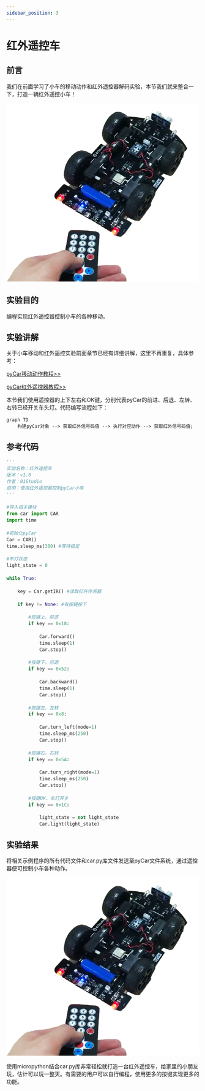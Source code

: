```yaml
---
sidebar_position: 3
---
```


# 红外遥控车

## 前言

我们在前面学习了小车的移动动作和红外遥控器解码实验，本节我们就来整合一下，打造一辆红外遥控小车！

![ir_car](./img/ir_car/ir_car1.png)

## 实验目的

编程实现红外遥控器控制小车的各种移动。

## 实验讲解

关于小车移动和红外遥控实验前面章节已经有详细讲解，这里不再重复，具体参考：

[pyCar移动动作教程>>](../sub_modules/movement.md)

[pyCar红外遥控器教程>>](../sub_modules/ir.md)

本节我们使用遥控器的上下左右和OK键，分别代表pyCar的前进、后退、左转、右转已经开关车头灯。代码编写流程如下：

```mermaid
graph TD
    构建pyCar对象 --> 获取红外信号码值 --> 执行对应动作 --> 获取红外信号码值;
```

## 参考代码

```python
'''
实验名称：红外遥控车
版本：v1.0
作者：01Studio
说明：使用红外遥控器控制pyCar小车
'''

#导入相关模块
from car import CAR
import time

#初始化pyCar
Car = CAR()
time.sleep_ms(300) #等待稳定

#车灯状态
light_state = 0 

while True:
    
    key = Car.getIR() #读取红外传感器

    if key != None: #有按键按下
        
        #按键上，前进
        if key == 0x18:
            
            Car.forward()
            time.sleep(1)
            Car.stop()
        
        #按键下，后退
        if key == 0x52:
            
            Car.backward()
            time.sleep(1)
            Car.stop()

        #按键左，左转
        if key == 0x8:
            
            Car.turn_left(mode=1)
            time.sleep_ms(250)
            Car.stop()

        #按键右，右转
        if key == 0x5A:
            
            Car.turn_right(mode=1)
            time.sleep_ms(250)
            Car.stop()                                            
        
        #按键OK，车灯开关
        if key == 0x1C: 
            
            light_state = not light_state
            Car.light(light_state)

```

## 实验结果

将相关示例程序的所有代码文件和car.py库文件发送至pyCar文件系统，通过遥控器便可控制小车各种动作。

![ir_car](./img/ir_car/ir_car1.png)

使用micropython结合car.py库非常轻松就打造一台红外遥控车，给家里的小朋友玩，估计可以玩一整天。有需要的用户可以自行编程，使用更多的按键实现更多的功能。